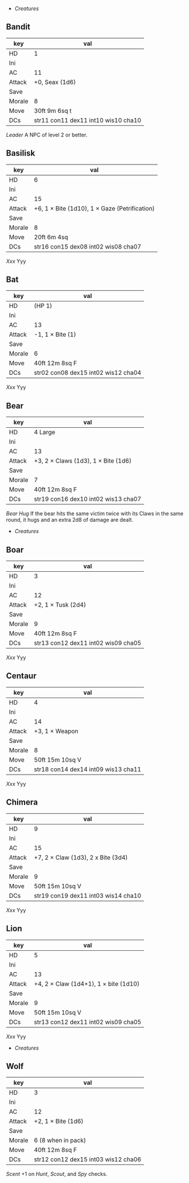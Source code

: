 
<!-- .margin.compass -->
* _Creatures_


<!-- <div.creature> -->
## Bandit

| key    | val                                 |
|--------|-------------------------------------|
| HD     | 1                                   |
| Ini    |                                     |
| AC     | 11                                  |
| Attack | +0, Seax (1d6)                      |
| Save   |                                     |
| Morale | 8                                   |
| Move   | 30ft 9m 6sq t                       |
| DCs    | str11 con11 dex11 int10 wis10 cha10 |

_Leader_ A NPC of level 2 or better.
<!-- </div> -->

<!-- <div.creature> -->
## Basilisk

| key    | val                                 |
|--------|-------------------------------------|
| HD     | 6                                   |
| Ini    |                                     |
| AC     | 15                                  |
| Attack | +6, 1 × Bite (1d10), 1 × Gaze (Petrification) |
| Save   |                                     |
| Morale | 8                                   |
| Move   | 20ft 6m 4sq                         |
| DCs    | str16 con15 dex08 int02 wis08 cha07 |

_Xxx_ Yyy
<!-- </div> -->

<!-- <div.creature> -->
## Bat

| key    | val                                 |
|--------|-------------------------------------|
| HD     | (HP 1)                              |
| Ini    |                                     |
| AC     | 13                                  |
| Attack | -1, 1 × Bite (1)                    |
| Save   |                                     |
| Morale | 6                                   |
| Move   | 40ft 12m 8sq F                      |
| DCs    | str02 con08 dex15 int02 wis12 cha04 |

_Xxx_ Yyy
<!-- </div> -->

<!-- <div.creature> -->
## Bear

| key    | val                                 |
|--------|-------------------------------------|
| HD     | 4 Large                             |
| Ini    |                                     |
| AC     | 13                                  |
| Attack | +3, 2 × Claws (1d3), 1 × Bite (1d6) |
| Save   |                                     |
| Morale | 7                                   |
| Move   | 40ft 12m 8sq F                      |
| DCs    | str19 con16 dex10 int02 wis13 cha07 |

_Bear Hug_ If the bear hits the same victim twice with its Claws in the same round, it hugs and an extra 2d8 of damage are dealt.
<!-- </div> -->

<!-- PAGE BREAK creatures -->

<!-- .margin.compass -->
* _Creatures_

<!-- <div.creature> -->
## Boar

| key    | val                                 |
|--------|-------------------------------------|
| HD     | 3                                   |
| Ini    |                                     |
| AC     | 12                                  |
| Attack | +2, 1 × Tusk (2d4)                  |
| Save   |                                     |
| Morale | 9                                   |
| Move   | 40ft 12m 8sq F                      |
| DCs    | str13 con12 dex11 int02 wis09 cha05 |

_Xxx_ Yyy
<!-- </div> -->

<!-- <div.creature> -->
## Centaur

| key    | val                                 |
|--------|-------------------------------------|
| HD     | 4                                   |
| Ini    |                                     |
| AC     | 14                                  |
| Attack | +3, 1 × Weapon                      |
| Save   |                                     |
| Morale | 8                                   |
| Move   | 50ft 15m 10sq V                     |
| DCs    | str18 con14 dex14 int09 wis13 cha11 |

_Xxx_ Yyy
<!-- </div> -->

<!-- <div.creature> -->
## Chimera

| key    | val                                 |
|--------|-------------------------------------|
| HD     | 9                                   |
| Ini    |                                     |
| AC     | 15                                  |
| Attack | +7, 2 × Claw (1d3), 2 x Bite (3d4)  |
| Save   |                                     |
| Morale | 9                                   |
| Move   | 50ft 15m 10sq V                     |
| DCs    | str19 con19 dex11 int03 wis14 cha10 |

_Xxx_ Yyy
<!-- </div> -->

<!-- <div.creature> -->
## Lion

| key    | val                                 |
|--------|-------------------------------------|
| HD     | 5                                   |
| Ini    |                                     |
| AC     | 13                                  |
| Attack | +4, 2 × Claw (1d4+1), 1 × bite (1d10) |
| Save   |                                     |
| Morale | 9                                   |
| Move   | 50ft 15m 10sq V                     |
| DCs    | str13 con12 dex11 int02 wis09 cha05 |

_Xxx_ Yyy
<!-- </div> -->

<!-- PAGE BREAK creatures -->

<!-- .margin.compass -->
* _Creatures_

<!-- <div.creature> -->
## Wolf

| key    | val                                 |
|--------|-------------------------------------|
| HD     | 3                                   |
| Ini    |                                     |
| AC     | 12                                  |
| Attack | +2, 1 × Bite (1d6)                  |
| Save   |                                     |
| Morale | 6 (8 when in pack)                  |
| Move   | 40ft 12m 8sq F                      |
| DCs    | str12 con12 dex15 int03 wis12 cha06 |

_Scent_ +1 on _Hunt_, _Scout_, and _Spy_ checks.
<!-- </div> -->


<script>

  var mean = function() {
    return Math.ceil(
      Array.from(arguments).reduce(function(s, e) { return s + e; }) /
      arguments.length);
  };
  var invert = function(h) {
    return Object.keys(h).reduce(
      function(hh, k) { hh[k] = 21 - h[k]; return hh; },
      {});
  };

  var findKey = function(e, k) {
    return elts(e, 'td')
      .find(function(tde) { return tde.textContent.trim() === k; });
  };
  var findValue = function(e, k) {
    return findKey(e, k)
      .nextElementSibling.textContent.trim();
  };
  var setValue = function(e, k, v) {
    var ke = findKey(e, k);
    var ve = ke.nextElementSibling;
    ve.innerHTML = '';
    if (typeof v === 'string') { ve.textContent = '' + v; }
    else { ve.appendChild(v); }
  };

  var htos = function(h) {
    return Object.keys(h)
      .map(function(k) { return k.toUpperCase() + h[k]; })
      .join(' ');
  };

  onDocumentReady(function() {

    elts('.creature').forEach(function(e) {

      var hdt = findValue(e, 'HD');
      var hd = parseInt(hdt, 10);
      var hd2 = Math.floor(hd / 2);
      var hp = Math.floor(hd * 4.5);
      setValue(e, 'HD', `${hdt} (HP ${hp})`);

      var ke = findKey(e, 'DCs');
      var ve = ke.nextElementSibling;
      var t = ve.textContent;
      ve.textContent = '';

      var dch = t.split(' ').reduce(
        function(h, ss) {
          var k = ss.slice(0, 3);
          var v = parseInt(ss.slice(3), 10);
          h[k] = v;
          return h; },
        {});
      var tch = invert(dch);
      var tc2h = {};
      tc2h.bod = mean(tch.str, tch.con, tch.dex);
      tc2h.sou = mean(tch.int, tch.wis, tch.cha);
      tc2h.phy = mean(tch.str, tch.con);
      tc2h.eva = mean(tch.dex, tch.int);
      tc2h.men = mean(tch.wis, tch.cha);
      tc2h.lea = mean(tch.int, tch.wis);
      tc2h.imp = mean(tch.dex, tch.wis);
      tc2h.all = mean(tch.str, tch.con, tch.dex, tch.int, tch.wis, tch.cha);
      var dc2h = invert(tc2h);

      // DCs

      ve.appendChild(c('div.dcs', htos(dch)));

      var dcxh = {
        bod: dc2h.bod, sou: dc2h.sou,
        phy: dc2h.phy, eva: dc2h.eva, men: dc2h.men,
        imp: dc2h.imp };
      ve.appendChild(c('div.dcs', htos(dcxh)));

      // Initiative

      setValue(e, 'Ini', '1d20 + ' + dc2h.imp);

      // Save

      var savh = { phy: tc2h.phy, eva: tc2h.eva, men: tc2h.men };
      setValue(e, 'Save', c('div.dcs', `1d20 + ${hd2} ≥ ${htos(savh)}`));

      // Morale

      var mor = findValue(e, 'Morale');
      setValue(e, 'Morale', `2d6 ≤ ${mor}`);
    });
  });

  onDocumentReady(function() {

    //
    // generate compass...

    var pages = elts('[data-aa-title="creatures"] .page');

    var firsts = pages.map(function(pe) {
      return elt(pe, '.creature h2').textContent; });

    pages.forEach(function(pe, i) {
      var k = firsts[i];
      var ule = elt(pe, 'ul.compass');
      firsts.forEach(function(f, j) {
        var lie;
        if (i === j) {
          lie = c('li', ''); lie.appendChild(c('strong', f)); }
        else {
          lie = c('li', f); }
        ule.appendChild(lie);
      });
    });
  });
</script>

